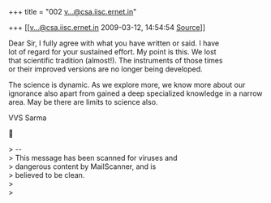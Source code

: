 +++
title = "002 v...@csa.iisc.ernet.in"

+++
[[v...@csa.iisc.ernet.in	2009-03-12, 14:54:54 [Source](https://groups.google.com/g/bvparishat/c/IHxs35HY-Gs)]]



Dear Sir, I fully agree with what you have written or said. I have  
lot of regard for your sustained effort. My point is this. We lost  
that scientific tradition (almost!). The instruments of those times  
or their improved versions are no longer being developed.  
  
The science is dynamic. As we explore more, we know more about our  
ignorance also apart from gained a deep specialized knowledge in a narrow  
area. May be there are limits to science also.  
  
VVS Sarma  



\> --  
\> This message has been scanned for viruses and  
\> dangerous content by MailScanner, and is  
\> believed to be clean.  
\>  
\>  
  
  
  
  

